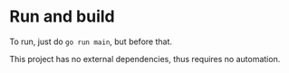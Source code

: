 # Run and build

To run, just do `go run main`, but before that.

This project has no external dependencies, thus requires no automation.
